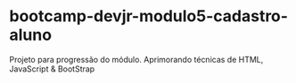 # bootcamp-devjr-modulo5-cadastro-aluno
Projeto para progressão do módulo. Aprimorando técnicas de HTML, JavaScript &amp; BootStrap
